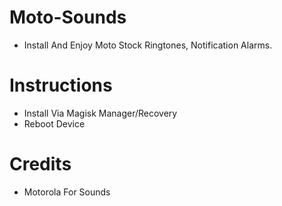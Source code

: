 # Moto-Sounds
- Install And Enjoy Moto Stock Ringtones, Notification Alarms.

# Instructions
- Install Via Magisk Manager/Recovery
- Reboot Device

# Credits
- Motorola For Sounds